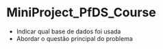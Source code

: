 # MiniProject_PfDS_Course

* Indicar qual base de dados foi usada 
* Abordar o questão principal do problema
